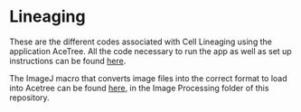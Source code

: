 # Lineaging

These are the different codes associated with Cell Lineaging using the application AceTree. All the code necessary to run the app as well as set up instructions can be found [here](https://github.com/zhirongbaolab/AceTree.git).  

The ImageJ macro that converts image files into the correct format to load into Acetree can be found [here](https://github.com/gkroesc/Worm_untwisting_project/Image_processing/Rotate_and_Slice.git), in the Image Processing folder of this repository. 
